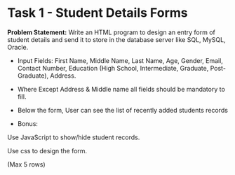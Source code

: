 # Task 1 - Student Details Forms

**Problem Statement:**
Write an HTML program to design an entry form of student details and send it to store in the database server like SQL, MySQL, Oracle.

- Input Fields: First Name, Middle Name, Last Name, Age, Gender, Email, Contact Number, Education (High School, Intermediate, Graduate, Post-Graduate), Address.

- Where Except Address & Middle name all fields should be mandatory to fill.

- Below the form, User can see the list of recently added students records

- Bonus:

Use JavaScript to show/hide student records.

Use css to design the form.

(Max 5 rows)
